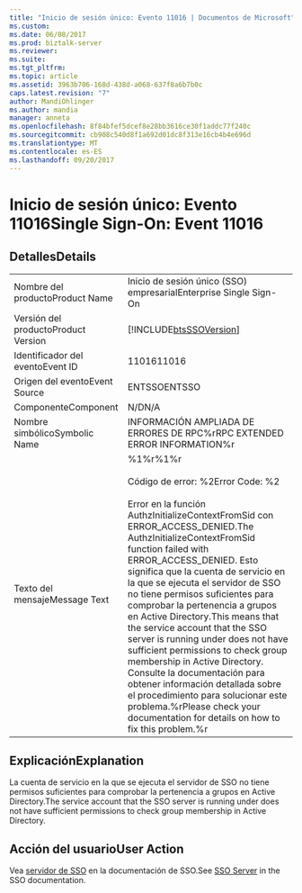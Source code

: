 ```yaml
---
title: "Inicio de sesión único: Evento 11016 | Documentos de Microsoft"
ms.custom: 
ms.date: 06/08/2017
ms.prod: biztalk-server
ms.reviewer: 
ms.suite: 
ms.tgt_pltfrm: 
ms.topic: article
ms.assetid: 3963b706-168d-438d-a068-637f8a6b7b0c
caps.latest.revision: "7"
author: MandiOhlinger
ms.author: mandia
manager: anneta
ms.openlocfilehash: 8f84bfef5dcef8e28bb3616ce30f1addc77f240c
ms.sourcegitcommit: cb908c540d8f1a692d01dc8f313e16cb4b4e696d
ms.translationtype: MT
ms.contentlocale: es-ES
ms.lasthandoff: 09/20/2017
---
```

# <a name="single-sign-on-event-11016"></a><span data-ttu-id="8fd2f-102">Inicio de sesión único: Evento 11016</span><span class="sxs-lookup"><span data-stu-id="8fd2f-102">Single Sign-On: Event 11016</span></span>
## <a name="details"></a><span data-ttu-id="8fd2f-103">Detalles</span><span class="sxs-lookup"><span data-stu-id="8fd2f-103">Details</span></span>  
  
|||  
|-|-|  
|<span data-ttu-id="8fd2f-104">Nombre del producto</span><span class="sxs-lookup"><span data-stu-id="8fd2f-104">Product Name</span></span>|<span data-ttu-id="8fd2f-105">Inicio de sesión único (SSO) empresarial</span><span class="sxs-lookup"><span data-stu-id="8fd2f-105">Enterprise Single Sign-On</span></span>|  
|<span data-ttu-id="8fd2f-106">Versión del producto</span><span class="sxs-lookup"><span data-stu-id="8fd2f-106">Product Version</span></span>|[!INCLUDE[btsSSOVersion](../includes/btsssoversion-md.md)]|  
|<span data-ttu-id="8fd2f-107">Identificador del evento</span><span class="sxs-lookup"><span data-stu-id="8fd2f-107">Event ID</span></span>|<span data-ttu-id="8fd2f-108">11016</span><span class="sxs-lookup"><span data-stu-id="8fd2f-108">11016</span></span>|  
|<span data-ttu-id="8fd2f-109">Origen del evento</span><span class="sxs-lookup"><span data-stu-id="8fd2f-109">Event Source</span></span>|<span data-ttu-id="8fd2f-110">ENTSSO</span><span class="sxs-lookup"><span data-stu-id="8fd2f-110">ENTSSO</span></span>|  
|<span data-ttu-id="8fd2f-111">Componente</span><span class="sxs-lookup"><span data-stu-id="8fd2f-111">Component</span></span>|<span data-ttu-id="8fd2f-112">N/D</span><span class="sxs-lookup"><span data-stu-id="8fd2f-112">N/A</span></span>|  
|<span data-ttu-id="8fd2f-113">Nombre simbólico</span><span class="sxs-lookup"><span data-stu-id="8fd2f-113">Symbolic Name</span></span>|<span data-ttu-id="8fd2f-114">INFORMACIÓN AMPLIADA DE ERRORES DE RPC%r</span><span class="sxs-lookup"><span data-stu-id="8fd2f-114">RPC EXTENDED ERROR INFORMATION%r</span></span>|  
|<span data-ttu-id="8fd2f-115">Texto del mensaje</span><span class="sxs-lookup"><span data-stu-id="8fd2f-115">Message Text</span></span>|<span data-ttu-id="8fd2f-116">%1%r</span><span class="sxs-lookup"><span data-stu-id="8fd2f-116">%1%r</span></span><br /><br /> <span data-ttu-id="8fd2f-117">Código de error: %2</span><span class="sxs-lookup"><span data-stu-id="8fd2f-117">Error Code: %2</span></span><br /><br /> <span data-ttu-id="8fd2f-118">Error en la función AuthzInitializeContextFromSid con ERROR_ACCESS_DENIED.</span><span class="sxs-lookup"><span data-stu-id="8fd2f-118">The AuthzInitializeContextFromSid function failed with ERROR_ACCESS_DENIED.</span></span> <span data-ttu-id="8fd2f-119">Esto significa que la cuenta de servicio en la que se ejecuta el servidor de SSO no tiene permisos suficientes para comprobar la pertenencia a grupos en Active Directory.</span><span class="sxs-lookup"><span data-stu-id="8fd2f-119">This means that the service account that the SSO server is running under does not have sufficient permissions to check group membership in Active Directory.</span></span> <span data-ttu-id="8fd2f-120">Consulte la documentación para obtener información detallada sobre el procedimiento para solucionar este problema.%r</span><span class="sxs-lookup"><span data-stu-id="8fd2f-120">Please check your documentation for details on how to fix this problem.%r</span></span>|  
  
## <a name="explanation"></a><span data-ttu-id="8fd2f-121">Explicación</span><span class="sxs-lookup"><span data-stu-id="8fd2f-121">Explanation</span></span>  
 <span data-ttu-id="8fd2f-122">La cuenta de servicio en la que se ejecuta el servidor de SSO no tiene permisos suficientes para comprobar la pertenencia a grupos en Active Directory.</span><span class="sxs-lookup"><span data-stu-id="8fd2f-122">The service account that the SSO server is running under does not have sufficient permissions to check group membership in Active Directory.</span></span>  
  
## <a name="user-action"></a><span data-ttu-id="8fd2f-123">Acción del usuario</span><span class="sxs-lookup"><span data-stu-id="8fd2f-123">User Action</span></span>  
 <span data-ttu-id="8fd2f-124">Vea [servidor de SSO](../core/sso-server.md) en la documentación de SSO.</span><span class="sxs-lookup"><span data-stu-id="8fd2f-124">See [SSO Server](../core/sso-server.md) in the SSO documentation.</span></span>